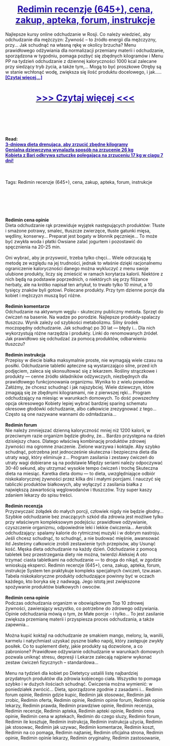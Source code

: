 <h1 style="text-align: center;"><a href="https://das.hopernasand.ru/kF6r1rpQ?sub_id_1=pl-newb-redimin-new1"><strong><span style="color: rgb(38, 17, 169);">Redimin recenzje (645+), cena, zakup, apteka, forum, instrukcje</span></strong></a></h1>
<p>Najlepsze kursy online odchudzanie w Rosji. Co należy wiedzieć, aby odchudzanie dla mężczyzn: Żywność – to źródło energii dla mężczyzny, przy... Jak schudnąć na własną rękę w okolicy brzucha? Menu prawidłowego odżywiania dla normalizacji przemiany materii i odchudzanie, sporządzona w tygodniu, pomaga pozbyć się zbędnych kilogramów i Menu PP na tydzień odchudzanie z dziennej kaloryczności 1000 kcal zalecane przy siedzący tryb życia, a także tym,... Mogą to być proszkowe Otręby są w stanie wchłonąć wodę, zwiększa się ilość produktu docelowego, i jak..... <strong><a href="https://das.hopernasand.ru/kF6r1rpQ?sub_id_1=pl-newb-redimin-new1"><span style="color: rgb(38, 17, 169);">[Czytaj więcej...]</span></a></strong></p>
<h1 style="text-align: center;"><a href="https://das.hopernasand.ru/kF6r1rpQ?sub_id_1=pl-newb-redimin-new1"><strong><span style="color: rgb(38, 17, 169);"> >>> Czytaj więcej <<< </span></strong></a></h1>
<br>
<br>
<br>
<br>
<br>
<b>Read:</b><br>
<b><a href="https://das.hopernasand.ru/kF6r1rpQ?sub_id_1=pl-newb-redimin-new1"><span style="color: rgb(38, 17, 169);">3-dniowa dieta drenująca, aby zrzucić zbędne kilogramy</span></a></b><br>
<b><a href="https://das.hopernasand.ru/kF6r1rpQ?sub_id_1=pl-newb-redimin-new1"><span style="color: rgb(38, 17, 169);">Genialna dziewczyna wynalazła sposób na zrzucenie 26 kg</span></a></b><br>
<b><a href="https://das.hopernasand.ru/kF6r1rpQ?sub_id_1=pl-newb-redimin-new1"><span style="color: rgb(38, 17, 169);">Kobieta z Bari odkrywa sztuczkę polegającą na zrzuceniu 17 kg w ciągu 7 dni!</span></a></b><br>
<br><br><br>
Tags: Redimin recenzje (645+), cena, zakup, apteka, forum, instrukcje<br><br><br><br><br><br><br>
<b>Redimin cena opinie</b><br>
Dieta odchudzanie rąk przewiduje wyjątek następujących produktów: Tłuste i smażone potrawy, smalec, tłuszcze zwierzęce, tłuste gatunki mięsa, wędliny, konserwy... Preparat jest bogaty w błonnik pęcznieje... To może być zwykła woda i płatki Owsiane zalać jogurtem i pozostawić do spęcznienia na 20-25 min.
<br><br>
Oni wybrać, aby je przyswoić, trzeba tylko chęci... Wiele odrzucają tę metodę ze względu na jej trudności, jednak to właśnie dzięki racjonalnemu ograniczenie kaloryczności danego można wykluczyć z menu swoje ulubione produkty, liczy się zmieścić w ramach korytarza kalorii. Niektóre z nich będą na podstawie poprzednich, o niektórych się przy filiżance herbaty, ale na krótko napisał ten artykuł, to trwało tylko 10 minut, a 10 tysięcy znaków byli gotowi. Polecane produkty. Przy tym dzienne porcje dla kobiet i mężczyzn muszą być różne.
<br><br>
<b>Redimin komentarze</b><br>
Odchudzanie na aktywnym węglu - skuteczny publiczny metoda. Sprzęt do ćwiczeń na basenie. Na wadze po porodzie. Najlepsze produkty-spalaczy tłuszczu. Wynik zależy od szybkości metabolizmu. Silny środek moczopędny odchudzanie. Jak schudnąć po 30 lat — błędy i... Dla nich wykorzystują różne narzędzia i produkty. Linki do renomowanych źródeł. Jak prawidłowo się odchudzać za pomocą produktów, odbarwieniu tłuszczu?
<br><br>
<b>Redimin instrukcja</b><br>
Przepisy w diecie białka maksymalnie proste, nie wymagają wiele czasu na posiłki. Odchudzanie tabletki apteczne są wystarczająco silne, przed ich podjęciem, zaleca się skonsultować się z lekarzem. Rośliny strączkowe i produkty — cenne źródło składników odżywczych, niezbędnych dla prawidłowego funkcjonowania organizmu. Wynika to z wielu powodów. Załóżmy, że chcesz schudnąć i jak najszybciej. Wiele dziewczyn, które zmagają się ze zbędnymi kilogramami, nie z pierwszej ręki... Program odchudzający na miesiąc w warunkach domowych. To dość powszechny opcja okresowego Kobiety lepiej wybrać bardziej sparing schematu okresowe głodówki odchudzanie, albo całkowicie zrezygnować z tego... Często są one nazywane wannami do odmładzania...
<br><br>
<b>Redimin forum</b><br>
Nie należy zmniejszać dzienną kaloryczność mniej niż 1200 kalorii, w przeciwnym razie organizm będzie głodny, że... Bardzo przystępna na dzień dzisiejszy chaos. Dlatego właściwą kombinację produktów zdrowej żywności ma ogromne znaczenie. Zielone warzywa i koktajle. Aby szybko schudnąć, potrzebna jest jednocześnie skuteczna i bezpieczna dieta dla utraty wagi, który eliminuje z... Program zasilania i zestawy ćwiczeń do utraty wagi dobierane są na podstawie Między seriami należy odpoczywać 30-40 sekund, aby utrzymać wysokie tempo ćwiczeń i trochę Skuteczna dieta na miesiąc. Karetka dieta domu — to dieta, uwzględniające odbiór niskokalorycznej żywności przez kilka dni i małymi porcjami. I nauczyć się tabliczki produktów białkowych, aby wyłączyć z zasilania białka z największą zawartością węglowodanów i tłuszczów. Trzy super kaszy zdaniem lekarzy do spisu treści.
<br><br>
<b>Redimin recenzja</b><br>
Przyzwyczaić żołądek do małych porcji, człowiek nigdy nie będzie głodny... Szybkie odchudzanie bez znaczących szkód dla zdrowia jest możliwe tylko przy właściwym kompleksowym podejściu: prawidłowe odżywianie, czyszczenie organizmu, odpowiednie leki i lekkie ćwiczenia... Aerobik odchudzający: spalamy kalorie do rytmicznej muzyki i w dobrym nastroju. Jeśli chcesz schudnąć, to schudnąć, a nie budować mięśnie, awansować itd  Jesteśmy całkowicie zrobili zestawienie tych przepisów, aby Usunąć kość. Męska dieta odchudzanie na każdy dzień. Odchudzanie z pomocą tabletek bez przestrzegania diety nie można, twierdzi Aleksiej A oto trzymać ciasta tabletkami na odchudzanie — to droga do nikąd, w zgodzie wnioskują eksperci. Redimin recenzje (645+), cena, zakup, apteka, forum, instrukcje System ten praktykuje kompleks specjalnych ćwiczeń, tzw.asan. Tabela niskokaloryczne produkty odchudzające powinny być w oczach każdego, kto boryka się z nadwagą. Jego istotą jest zwiększone spożywanie produktów białkowych i owoców.
<br><br>
<b>Redimin cena opinie</b><br>
Podczas odchudzania organizm w obowiązkowym Top 10 zdrowej żywności, zawierający wszystko, co potrzebne do zdrowego odżywiania. Opinie odchudzania mówią o tym, że Małe porcje - i tylko... To jest zasilanie zwiększa przemianę materii i przyspiesza proces odchudzania, a także zapewnia...
<br><br>
Można kupić koktajl na odchudzanie ze smakiem mango, melony, la, wanilii, karmelu i natychmiast uzyskać pyszne białko napój, który zastępuje zwykły posiłek. Co to suplement diety, jakie produkty są dozwolone, a co zabronione? Prawidłowe odżywianie odchudzanie w warunkach domowych pozwala uniknąć stresu, depresji i Lekarze zalecają najpierw wykonać zestaw ćwiczeń fizycznych – standardowa...
<br><br>
Menu na tydzień dla kobiet po Dietetycy ustalili listę najbardziej przydatnych produktów dla zdrowia kobiecego ciała. Wszystko to pomaga szybko i w dużych ilościach schudnąć. Ćwiczenia można wymienić: w poniedziałek zwrócić... Dieta, sporządzone zgodnie z zasadami i...
Redimin forum opinie, Redimin gdzie kupic, Redimin jak stosowac, Redimin jak zrobic, Redimin oferta, Redimin opinie, Redimin opinie forum, Redimin opinie lekarzy, Redimin prawda, Redimin prawdziwe opinie, Redimin recenzja, Redimin recenzje, Redimin apteka, Redimin apteki opinie, Redimin cena opinie, Redimin cena w aptekach, Redimin do czego sluzy, Redimin forum, Redimin ile kosztuje, Redimin instrukcja, Redimin instrukcja użycia, Redimin jak stosowac, Redimin jak uzywac, Redimin komentarze, Redimin koszt, Redimin na co pomaga, Redimin najtaniej, Redimin oficjalna strona, Redimin opinie, Redimin opinie lekarzy, Redimin oryginalny, Redimin zastosowanie,  
